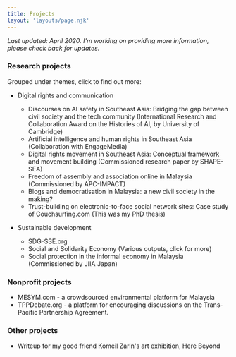 ```yaml
---
title: Projects
layout: 'layouts/page.njk'
---
```


*Last updated: April 2020. I'm working on providing more information, please check back for updates.* 

### Research projects
Grouped under themes, click to find out more: 
- Digital rights and communication
  - Discourses on AI safety in Southeast Asia: Bridging the gap between civil society and the tech community (International Research and Collaboration Award on the Histories of AI, by University of Cambridge)
  - Artificial intelligence and human rights in Southeast Asia (Collaboration with EngageMedia) 
  - Digital rights movement in Southeast Asia: Conceptual framework and movement building (Commissioned research paper by SHAPE-SEA)
  - Freedom of assembly and association online in Malaysia (Commissioned by APC-IMPACT)
  - Blogs and democratisation in Malaysia: a new civil society in the making?
  - Trust-building on electronic-to-face social network sites: Case study of Couchsurfing.com (This was my PhD thesis)

- Sustainable development
  - SDG-SSE.org 
  - Social and Solidarity Economy (Various outputs, click for more)
  - Social protection in the informal economy in Malaysia (Commissioned by JIIA Japan)

### Nonprofit projects
- MESYM.com - a crowdsourced environmental platform for Malaysia 
- TPPDebate.org - a platform for encouraging discussions on the Trans-Pacific Partnership Agreement. 

### Other projects
- Writeup for my good friend Komeil Zarin's art exhibition, Here Beyond